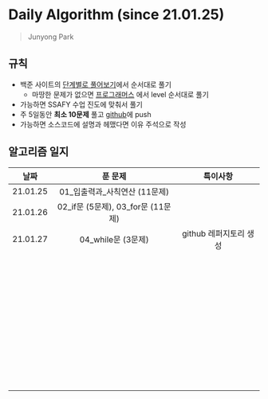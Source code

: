 #  Daily Algorithm (since 21.01.25)

> Junyong Park 



## 규칙

* 백준 사이트의 [단계별로 풀어보기](https://www.acmicpc.net/step)에서 순서대로 풀기
  * 마땅한 문제가 없으면 [프로그래머스](https://programmers.co.kr/learn/challenges?tab=all_challenges) 에서 level 순서대로 풀기
* 가능하면 SSAFY 수업 진도에 맞춰서 풀기
* 주 5일동안 **최소 10문제** 풀고 [github](https://github.com/JunyongPark2/daily_baekjoon)에 push
* 가능하면 소스코드에 설명과 헤맸다면 이유 주석으로 작성



## 알고리즘 일지



|   날짜   |              푼 문제               |        특이사항        |
| :------: | :--------------------------------: | :--------------------: |
| 21.01.25 |  01\_입출력과\_사칙연산 (11문제)   |                        |
| 21.01.26 | 02_if문 (5문제), 03_for문 (11문제) |                        |
| 21.01.27 |         04_while문 (3문제)         | github 레퍼지토리 생성 |
|          |                                    |                        |
|          |                                    |                        |
|          |                                    |                        |
|          |                                    |                        |
|          |                                    |                        |
|          |                                    |                        |
|          |                                    |                        |
|          |                                    |                        |
|          |                                    |                        |
|          |                                    |                        |
|          |                                    |                        |
|          |                                    |                        |
|          |                                    |                        |
|          |                                    |                        |
|          |                                    |                        |
|          |                                    |                        |
|          |                                    |                        |
|          |                                    |                        |
|          |                                    |                        |
|          |                                    |                        |
|          |                                    |                        |
|          |                                    |                        |
|          |                                    |                        |
|          |                                    |                        |
|          |                                    |                        |
|          |                                    |                        |
|          |                                    |                        |
|          |                                    |                        |
|          |                                    |                        |
|          |                                    |                        |
|          |                                    |                        |
|          |                                    |                        |
|          |                                    |                        |
|          |                                    |                        |
|          |                                    |                        |
|          |                                    |                        |
|          |                                    |                        |
|          |                                    |                        |
|          |                                    |                        |
|          |                                    |                        |
|          |                                    |                        |
|          |                                    |                        |
|          |                                    |                        |
|          |                                    |                        |
|          |                                    |                        |
|          |                                    |                        |

